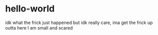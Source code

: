 # hello-world
idk what the frick just happened but idk really care, ima get the frick up outta here
I am small and scared

